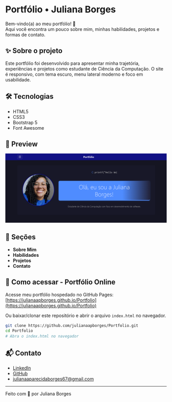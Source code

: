 # Portfólio • Juliana Borges

Bem-vindo(a) ao meu portfólio! 🚀  
Aqui você encontra um pouco sobre mim, minhas habilidades, projetos e formas de contato.

## ✨ Sobre o projeto

Este portfólio foi desenvolvido para apresentar minha trajetória, experiências e projetos como estudante de Ciência da Computação. O site é responsivo, com tema escuro, menu lateral moderno e foco em usabilidade.

## 🛠️ Tecnologias

- HTML5
- CSS3
- Bootstrap 5
- Font Awesome

## 📸 Preview

![Preview do Portfólio](./images/preview.png)

## 📂 Seções

- **Sobre Mim**
- **Habilidades**
- **Projetos**
- **Contato**

## 🚀 Como acessar - Portfólio Online

Acesse meu portfólio hospedado no GitHub Pages:
[https://julianaapborges.github.io/Portfolio](https://julianaapborges.github.io/Portfolio)

Ou baixar/clonar este repositório e abrir o arquivo `index.html` no navegador.

```bash
git clone https://github.com/julianaapborges/Portfolio.git
cd Portfolio
# Abra o index.html no navegador
```

## 📬 Contato

- [LinkedIn](https://www.linkedin.com/in/juliana-aparecida-borges-138659271)
- [GitHub](https://github.com/julianaapborges)
- julianaaparecidaborges67@gmail.com

---

Feito com 💙 por Juliana Borges
